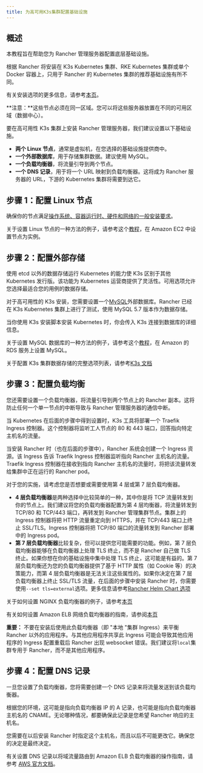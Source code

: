 ```yaml
---
title: 为高可用K3s集群配置基础设施
---
```


## 概述

本教程旨在帮助您为 Rancher 管理服务器配置底层基础设施。

根据 Rancher 将安装在 K3s Kubernetes 集群、RKE Kubernetes 集群或单个 Docker 容器上，只用于 Rancher 的 Kubernetes 集群的推荐基础设施有所不同。

有关安装选项的更多信息，请参考[本页](/docs/rancher2/installation/)。

**注意：**这些节点必须在同一区域。您可以将这些服务器放置在不同的可用区域（数据中心）。

要在高可用性 K3s 集群上安装 Rancher 管理服务器，我们建议设置以下基础设施。

- **两个 Linux 节点**，通常是虚拟机，在您选择的基础设施提供商中。
- **一个外部数据库**，用于存储集群数据。建议使用 MySQL。
- **一个负载均衡器**，将流量引导到两个节点。
- **一个 DNS 记录**，用于将一个 URL 映射到负载均衡器。这将成为 Rancher 服务器的 URL，下游的 Kubernetes 集群将需要到达它。

## 步骤 1：配置 Linux 节点

确保你的节点满足[操作系统、容器运行时、硬件和网络的一般安装要求](/docs/rancher2/installation/requirements/)。

关于设置 Linux 节点的一种方法的例子，请参考这个[教程](/docs/rancher2/installation/resources/k8s-tutorials/infrastructure-tutorials/ec2-node/)，在 Amazon EC2 中设置节点为实例。

## 步骤 2：配置外部存储

使用 etcd 以外的数据存储运行 Kubernetes 的能力使 K3s 区别于其他 Kubernetes 发行版。该功能为 Kubernetes 运营商提供了灵活性。可用选项允许您选择最适合您的用例的数据存储。

对于高可用性的 K3s 安装，您需要设置一个[MySQL](https://www.mysql.com/)外部数据库。Rancher 已经在 K3s Kubernetes 集群上进行了测试，使用 MySQL 5.7 版本作为数据存储。

当你使用 K3s 安装脚本安装 Kubernetes 时，你会传入 K3s 连接到数据库的详细信息。

关于设置 MySQL 数据库的一种方法的例子，请参考这个[教程](/docs/rancher2/installation/resources/k8s-tutorials/infrastructure-tutorials/rds/)，在 Amazon 的 RDS 服务上设置 MySQL。

关于配置 K3s 集群数据存储的完整选项列表，请参考[K3s 文档](/docs/k3s/installation/datastore/)

## 步骤 3：配置负载均衡

您还需要设置一个负载均衡器，将流量引导到两个节点上的 Rancher 副本。这将防止任何一个单一节点的中断导致与 Rancher 管理服务器的通信中断。

当 Kubernetes 在后面的步骤中得到设置时，K3s 工具将部署一个 Traefik Ingress 控制器。这个控制器将监听工人节点的 80 和 443 端口，回答指向特定主机名的流量。

当安装 Rancher 时（也在后面的步骤中），Rancher 系统会创建一个 Ingress 资源。该 Ingress 告诉 Traefik Ingress 控制器监听指向 Rancher 主机名的流量。Traefik Ingress 控制器在接收到指向 Rancher 主机名的流量时，将把该流量转发给集群中正在运行的 Rancher pod。

对于您的实施，请考虑您是否想要或需要使用第 4 层或第 7 层负载均衡器。

- **4 层负载均衡器**是两种选择中比较简单的一种，其中你是将 TCP 流量转发到你的节点上。我们建议将您的负载均衡器配置为第 4 层均衡器，将流量转发到 TCP/80 和 TCP/443 端口，再转发到 Rancher 管理集群节点。集群上的 Ingress 控制器将把 HTTP 流量重定向到 HTTPS，并在 TCP/443 端口上终止 SSL/TLS。Ingress 控制器将把 TCP/80 端口的流量转发到 Rancher 部署中的 Ingress pod。
- **第 7 层负载均衡器**比较复杂，但可以提供您可能需要的功能。例如，第 7 层负载均衡器能够在负载均衡器上处理 TLS 终止，而不是 Rancher 自己做 TLS 终止。如果你想在你的基础设施中集中处理 TLS 终止，这可能是有益的。第 7 层负载均衡还为您的负载均衡器提供了基于 HTTP 属性（如 Cookie 等）的决策能力，而第 4 层负载均衡器是无法关注这些属性的。如果你决定在第 7 层负载均衡器上终止 SSL/TLS 流量，在后面的步骤中安装 Rancher 时，你需要使用`--set tls=external`选项。更多信息请参考[Rancher Helm Chart 选项](/docs/rancher2/installation/resources/chart-options/)

关于如何设置 NGINX 负载均衡器的例子，请参考[本页](/docs/rancher2/installation/resources/k8s-tutorials/infrastructure-tutorials/nginx/)

有关如何设置 Amazon ELB 网络负载均衡器的指南，请参阅[本页](/docs/rancher2/installation/resources/k8s-tutorials/infrastructure-tutorials/nlb/)

**重要：**
不要在安装后使用此负载均衡器（即 "本地 "集群 Ingress）来平衡 Rancher 以外的应用程序。与其他应用程序共享此 Ingress 可能会导致其他应用程序的 Ingress 配置重载后 Rancher 出现 websocket 错误。我们建议将`local`集群专用于 Rancher，而不是其他应用程序。

## 步骤 4：配置 DNS 记录

一旦您设置了负载均衡器，您将需要创建一个 DNS 记录来将流量发送到该负载均衡器。

根据您的环境，这可能是指向负载均衡器 IP 的 A 记录，也可能是指向负载均衡器主机名的 CNAME。无论哪种情况，都要确保此记录是您希望 Rancher 响应的主机名。

您需要在以后安装 Rancher 时指定这个主机名，而且以后不可能更改它。确保您的决定是最终决定。

有关设置 DNS 记录以将域流量路由到 Amazon ELB 负载均衡器的操作指南，请参考 [AWS 官方文档](https://docs.aws.amazon.com/Route53/latest/DeveloperGuide/routing-to-elb-load-balancer)。
